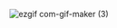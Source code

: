 ![ezgif com-gif-maker (3)](https://user-images.githubusercontent.com/38970123/163596963-74774c86-e06b-4f19-bf23-8efd1ae5b340.gif)

